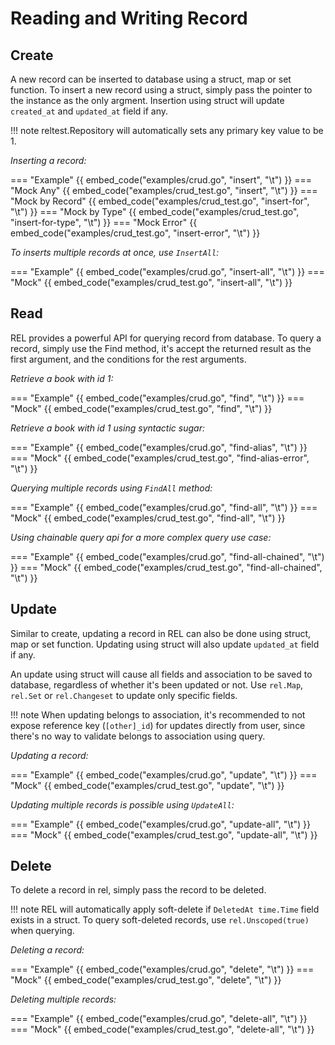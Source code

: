 # Reading and Writing Record

## Create

A new record can be inserted to database using a struct, map or set function. To insert a new record using a struct, simply pass the pointer to the instance as the only argment. Insertion using struct will update `created_at` and `updated_at` field if any.

!!! note
    reltest.Repository will automatically sets any primary key value to be 1.

*Inserting a record:*

=== "Example"
    {{ embed_code("examples/crud.go", "insert", "\t") }}
=== "Mock Any"
    {{ embed_code("examples/crud_test.go", "insert", "\t") }}
=== "Mock by Record"
    {{ embed_code("examples/crud_test.go", "insert-for", "\t") }}
=== "Mock by Type"
    {{ embed_code("examples/crud_test.go", "insert-for-type", "\t") }}
=== "Mock Error"
    {{ embed_code("examples/crud_test.go", "insert-error", "\t") }}


*To inserts multiple records at once, use `InsertAll`:*

=== "Example"
    {{ embed_code("examples/crud.go", "insert-all", "\t") }}
=== "Mock"
    {{ embed_code("examples/crud_test.go", "insert-all", "\t") }}

## Read

REL provides a powerful API for querying record from database. To query a record, simply use the Find method, it's accept the returned result as the first argument, and the conditions for the rest arguments.

*Retrieve a book with id 1:*

=== "Example"
    {{ embed_code("examples/crud.go", "find", "\t") }}
=== "Mock"
    {{ embed_code("examples/crud_test.go", "find", "\t") }}

*Retrieve a book with id 1 using syntactic sugar:*

=== "Example"
    {{ embed_code("examples/crud.go", "find-alias", "\t") }}
=== "Mock"
    {{ embed_code("examples/crud_test.go", "find-alias-error", "\t") }}

*Querying multiple records using `FindAll` method:*

=== "Example"
    {{ embed_code("examples/crud.go", "find-all", "\t") }}
=== "Mock"
    {{ embed_code("examples/crud_test.go", "find-all", "\t") }}


*Using chainable query api for a more complex query use case:*

=== "Example"
    {{ embed_code("examples/crud.go", "find-all-chained", "\t") }}
=== "Mock"
    {{ embed_code("examples/crud_test.go", "find-all-chained", "\t") }}

## Update

Similar to create, updating a record in REL can also be done using struct, map or set function. Updating using struct will also update `updated_at` field if any.

An update using struct will cause all fields and association to be saved to database, regardless of whether it's been updated or not. Use `rel.Map`, `rel.Set` or `rel.Changeset` to update only specific fields.

!!! note
    When updating belongs to association, it's recommended to not expose reference key (`[other]_id`) for updates directly from user, since there's no way to validate belongs to association using query.

*Updating a record:*

=== "Example"
    {{ embed_code("examples/crud.go", "update", "\t") }}
=== "Mock"
    {{ embed_code("examples/crud_test.go", "update", "\t") }}

*Updating multiple records is possible using `UpdateAll`:*

=== "Example"
    {{ embed_code("examples/crud.go", "update-all", "\t") }}
=== "Mock"
    {{ embed_code("examples/crud_test.go", "update-all", "\t") }}

## Delete

To delete a record in rel, simply pass the record to be deleted.

!!! note
    REL will automatically apply soft-delete if `DeletedAt time.Time` field exists in a struct. To query soft-deleted records, use `rel.Unscoped(true)` when querying.

*Deleting a record:*

=== "Example"
    {{ embed_code("examples/crud.go", "delete", "\t") }}
=== "Mock"
    {{ embed_code("examples/crud_test.go", "delete", "\t") }}


*Deleting multiple records:*

=== "Example"
    {{ embed_code("examples/crud.go", "delete-all", "\t") }}
=== "Mock"
    {{ embed_code("examples/crud_test.go", "delete-all", "\t") }}
